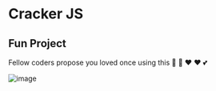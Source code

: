 # Cracker JS

## Fun Project

Fellow coders propose you loved once using this 	💓 :heartbeat: 	❤️ :heart: :two_hearts:


![image](https://github.com/sirparashar/Cracker_proposal/assets/53056784/86d7a1fa-cc5d-4957-98ba-f817efe64f87)


